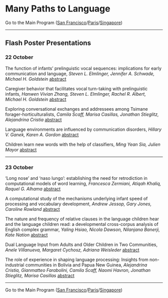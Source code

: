 # Many Paths to Language

Go to the Main Program ([San Francisco](../MPaL_handbook_SF.md)/[Paris](MPaL_handbook_Paris.md)/[Singapore](MPaL_handbook_Singapore.md))


---

## Flash Poster Presentations

### 22 October

The function of infants’ prelinguistic vocal sequences: implications for early communication and language, *Steven L. Elmlinger, Jennifer A. Schwade, Michael H. Goldstein* [abstract](./poster-abstracts.md#the-function-of-infants-prelinguistic-vocal-sequences-implications-for-early-communication-and-language)

Caregiver behavior that facilitates vocal turn-taking with prelinguistic infants, *Hanwen Vivian Zhang, Steven L. Elmlinger, Rachel R. Albert, Michael H. Goldstein* [abstract](./poster-abstracts.md#caregiver-behavior-that-facilitates-vocal-turn-taking-with-prelinguistic-infants)

Exploring conversational exchanges and addressees among Tsimane forager-horticulturalists, *Camila Scaff, Marisa Casillas, Jonathan Stieglitz, Alejandrina Cristia* [abstract](./poster-abstracts.md#exploring-conversational-exchanges-and-addressees-among-tsimane-forager-horticulturalists)

Language environments are influenced by communication disorders, *Hillary V. Ganek, Karen A. Gordon* [abstract](./poster-abstracts.md#language-environments-are-influenced-by-communication-disorders)

Children learn new words with the help of classifiers, *Ming Yean Sia, Julien Mayor* [abstract](./poster-abstracts.md#children-learn-new-words-with-the-help-of-classifiers)

---

### 23 October

‘Long nose’ and ‘naso lungo’: establishing the need for retrodiction in computational models of word learning, *Francesca Zermiani, Atiqah Khaliq, Raquel G. Alhama* [abstract](./poster-abstracts.md#long-nose-and-naso-lungo-establishing-the-need-for-retrodiction-in-computational-models-of-word-learning)

A computational study of the mechanisms underlying infant speed of processing and vocabulary development, *Andrew Jessop, Gary Jones, Caroline Rowland* [abstract](./poster-abstracts.md#a-computational-study-of-the-mechanisms-underlying-infant-speed-of-processing-and-vocabulary-development)

The nature and frequency of relative clauses in the language children hear and the language children read: a developmental cross-corpus analysis of English complex grammar, *Yaling Hsiao, Nicola Dawson, Nilanjana Banerji, Kate Nation* [abstract](./poster-abstracts.md#the-nature-and-frequency-of-relative-clauses-in-the-language-children-hear-and-the-language-children-read-a-developmental-cross-corpus-analysis-of-english-complex-grammar)

Dual Language Input from Adults and Older Children in Two Communities, *Anele Villanueva, Margaret Cychosz, Adriana Weisleder* [abstract](./poster-abstracts.md#dual-language-input-from-adults-and-older-children-in-two-communities)

The role of experience in shaping language processing: Insights from non-industrial communities in Bolivia and Papua New Guinea, *Alejandrina Cristia, Gianmatteo Farabolini, Camila Scaff, Naomi Havron, Jonathan Stieglitz, Marisa Casillas* [abstract](./poster-abstracts.md#the-role-of-experience-in-shaping-language-processing-insights-from-non-industrial-communities-in-bolivia-and-papua-new-guinea)

---

Go to the Main Program ([San Francisco](../MPaL_handbook_SF.md)/[Paris](MPaL_handbook_Paris.md)/[Singapore](MPaL_handbook_Singapore.md))
